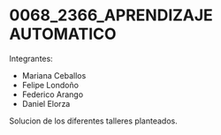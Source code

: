 # 0068_2366_APRENDIZAJE AUTOMATICO

Integrantes:
- Mariana Ceballos
- Felipe Londoño
- Federico Arango
- Daniel Elorza

Solucion de los diferentes talleres planteados.



